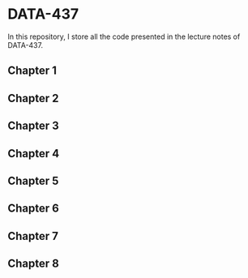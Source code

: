 # DATA-437
In this repository, I store all the code presented in the lecture notes of DATA-437.

## Chapter 1 

## Chapter 2

## Chapter 3

## Chapter 4

## Chapter 5

## Chapter 6

## Chapter 7

## Chapter 8
